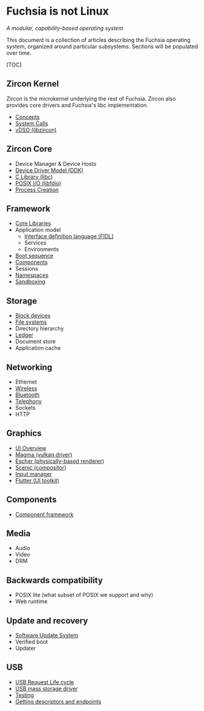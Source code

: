 # Fuchsia is not Linux
_A modular, capability-based operating system_

This document is a collection of articles describing the Fuchsia operating system,
organized around particular subsystems. Sections will be populated over time.

[TOC]

## Zircon Kernel

Zircon is the microkernel underlying the rest of Fuchsia. Zircon
also provides core drivers and Fuchsia's libc implementation.

 - [Concepts][zircon-concepts]
 - [System Calls][zircon-syscalls]
 - [vDSO (libzircon)][zircon-vdso]

## Zircon Core

 - Device Manager & Device Hosts
 - [Device Driver Model (DDK)][zircon-ddk]
 - [C Library (libc)](/docs/concepts/system/libc.md)
 - [POSIX I/O (libfdio)](/docs/concepts/system/life_of_an_open.md)
 - [Process Creation](/docs/concepts/booting/process_creation.md)

## Framework

 - [Core Libraries](/docs/concepts/framework/core_libraries.md)
 - Application model
   - [Interface definition language (FIDL)][FIDL]
   - Services
   - Environments
 - [Boot sequence](/docs/concepts/framework/boot_sequence.md)
 - [Components][framework-components]
 - Sessions
 - [Namespaces](/docs/concepts/framework/namespaces.md)
 - [Sandboxing](/docs/concepts/framework/sandboxing.md)

## Storage

 - [Block devices](/docs/concepts/storage/block_devices.md)
 - [File systems](/docs/concepts/filesystems/filesystems.md)
 - Directory hierarchy
 - [Ledger][ledger]
 - Document store
 - Application cache

## Networking

 - Ethernet
 - [Wireless](/docs/concepts/networking/wireless_networking.md)
 - [Bluetooth][bluetooth]
 - [Telephony][telephony]
 - Sockets
 - HTTP

## Graphics

 - [UI Overview][ui-overview]
 - [Magma (vulkan driver)][magma]
 - [Escher (physically-based renderer)][escher]
 - [Scenic (compositor)][scenic]
 - [Input manager][input-manager]
 - [Flutter (UI toolkit)][flutter]

## Components

 - [Component framework][framework-components]

## Media

 - Audio
 - Video
 - DRM

## Backwards compatibility

 - POSIX lite (what subset of POSIX we support and why)
 - Web runtime

## Update and recovery

 - [Software Update System][software-update-system]
 - Verified boot
 - Updater

## USB

 - [USB Request Life cycle][request-life-cycle]
 - [USB mass storage driver](/docs/concepts/usb/usb-mass-storage.md)
 - [Testing][usb-testing]
 - [Getting descriptors and endpoints][descriptors]

[zircon-concepts]: /docs/concepts/kernel/concepts.md
[zircon-syscalls]: /docs/reference/syscalls/README.md
[zircon-vdso]: /docs/concepts/kernel/vdso.md
[zircon-ddk]: /docs/concepts/drivers/overview.md
[FIDL]: /docs/development/languages/fidl/README.md
[framework-components]: /docs/concepts/components/README.md
[ledger]: /src/ledger/docs/README.md
[bluetooth]: /src/connectivity/bluetooth/README.md
[telephony]: /src/connectivity/telephony/
[magma]: /docs/concepts/graphics/magma/README.md
[escher]: /docs/concepts/graphics/escher/README.md
[ui-overview]: /docs/concepts/graphics/scenic/README.md
[scenic]: /docs/concepts/graphics/scenic/scenic.md
[input-manager]: /docs/concepts/graphics/scenic/input.md
[flutter]: https://flutter.dev/
[software-update-system]: /docs/concepts/system/software_update_system.md
[request-life-cycle]: /docs/concepts/usb/request-lifecycle.md
[usb-testing]: /docs/concepts/usb/testing.md
[descriptors]: /docs/development/drivers/usb/getting_descriptors_and_endpoints.md
